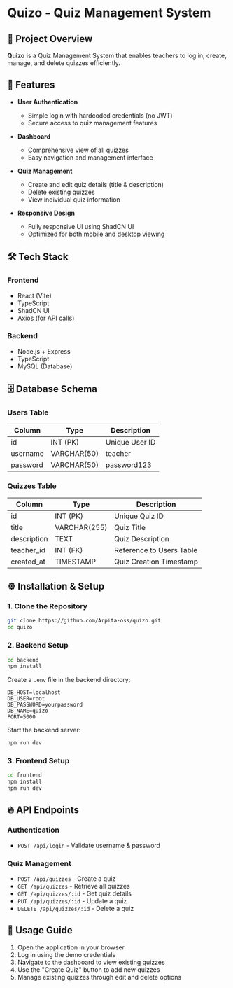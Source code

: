 # Quizo - Quiz Management System

## 📌 Project Overview

**Quizo** is a Quiz Management System that enables teachers to log in, create, manage, and delete quizzes efficiently.

## 🚀 Features

- **User Authentication**
  - Simple login with hardcoded credentials (no JWT)
  - Secure access to quiz management features

- **Dashboard**
  - Comprehensive view of all quizzes
  - Easy navigation and management interface

- **Quiz Management**
  - Create and edit quiz details (title & description)
  - Delete existing quizzes
  - View individual quiz information

- **Responsive Design**
  - Fully responsive UI using ShadCN UI
  - Optimized for both mobile and desktop viewing

## 🛠️ Tech Stack

### Frontend
- React (Vite)
- TypeScript
- ShadCN UI
- Axios (for API calls)

### Backend
- Node.js + Express
- TypeScript
- MySQL (Database)

## 🗄️ Database Schema

### Users Table

| Column     | Type         | Description           |
|------------|--------------|----------------------|
| id         | INT (PK)     | Unique User ID       |
| username   | VARCHAR(50)  |teacher   |
| password   | VARCHAR(50)  | password123  |

### Quizzes Table

| Column       | Type         | Description               |
|--------------|--------------|--------------------------|
| id           | INT (PK)     | Unique Quiz ID           |
| title        | VARCHAR(255) | Quiz Title               |
| description  | TEXT         | Quiz Description         |
| teacher_id   | INT (FK)     | Reference to Users Table |
| created_at   | TIMESTAMP    | Quiz Creation Timestamp  |

## ⚙️ Installation & Setup

### 1. Clone the Repository
```bash
git clone https://github.com/Arpita-oss/quizo.git
cd quizo
```

### 2. Backend Setup
```bash
cd backend
npm install
```

Create a `.env` file in the backend directory:
```env
DB_HOST=localhost
DB_USER=root
DB_PASSWORD=yourpassword
DB_NAME=quizo
PORT=5000
```

Start the backend server:
```bash
npm run dev
```

### 3. Frontend Setup
```bash
cd frontend
npm install
npm run dev
```

## 🔥 API Endpoints

### Authentication
- `POST /api/login` - Validate username & password

### Quiz Management
- `POST /api/quizzes` - Create a quiz
- `GET /api/quizzes` - Retrieve all quizzes
- `GET /api/quizzes/:id` - Get quiz details
- `PUT /api/quizzes/:id` - Update a quiz
- `DELETE /api/quizzes/:id` - Delete a quiz

## 🎯 Usage Guide

1. Open the application in your browser
2. Log in using the demo credentials
3. Navigate to the dashboard to view existing quizzes
4. Use the "Create Quiz" button to add new quizzes
5. Manage existing quizzes through edit and delete options

